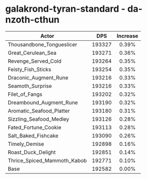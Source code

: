 # galakrond-tyran-standard - da-nzoth-cthun
| Actor | DPS | Increase |
|---|:---:|:---:|
|Thousandbone_Tongueslicer|193327|0.39%|
|Great_Cerulean_Sea|193271|0.36%|
|Revenge_Served_Cold|193264|0.35%|
|Feisty_Fish_Sticks|193254|0.35%|
|Draconic_Augment_Rune|193216|0.33%|
|Seamoth_Surprise|193216|0.33%|
|Filet_of_Fangs|193202|0.32%|
|Dreambound_Augment_Rune|193190|0.32%|
|Aromatic_Seafood_Platter|193180|0.31%|
|Sizzling_Seafood_Medley|193126|0.28%|
|Fated_Fortune_Cookie|193113|0.28%|
|Salt_Baked_Fishcake|193090|0.26%|
|Timely_Demise|192898|0.16%|
|Roast_Duck_Delight|192851|0.14%|
|Thrice_Spiced_Mammoth_Kabob|192771|0.10%|
|Base|192582|0.00%|
